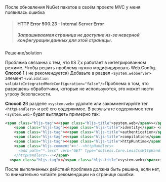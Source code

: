 После обновления NuGet пакетов в своём проекте MVC у меня появилась ошибка

> #### HTTP Error 500.23 - Internal Server Error
> 
> ##### Запрашиваемая страница не доступна из-за неверной конфигурации данных для этой страницы.

 Решение/solution

Проблема связанна с тем, что IIS 7,x работает в интегрированном режиме. Чтобы решить проблему нужно модифицировать Web.Config. **Способ 1** ( не рекомендуется) Добавьте в раздел `<system.webServer>` элемент `<validation validateIntegratedModeConfiguration="false"/>`Проблема в том, что разрешены обработчики, которые не используются, это может нести угрозу безопасности.

**Способ 2**В разделе `<system.web>` удалите или закомментируйте тег `<httpHandlers>` и всё его содержимое. В результате содержимое тега `<system.web>` будет выглядеть примерно так:

```xml
<span class="hljs-tag"><<span class="hljs-title">system.web</span>></span>
    <span class="hljs-tag"><<span class="hljs-title">identity</span> <span class="hljs-attribute">impersonate</span>=<span class="hljs-value">"false"</span>/></span>
    <span class="hljs-tag"><<span class="hljs-title">authentication</span> <span class="hljs-attribute">mode</span>=<span class="hljs-value">"None"</span>/></span>
    <span class="hljs-tag"><<span class="hljs-title">compilation</span> <span class="hljs-attribute">debug</span>=<span class="hljs-value">"true"</span> <span class="hljs-attribute">targetFramework</span>=<span class="hljs-value">"4.5"</span>/></span>
    <span class="hljs-tag"><<span class="hljs-title">httpRuntime</span> <span class="hljs-attribute">targetFramework</span>=<span class="hljs-value">"4.5"</span>/></span>
    <span class="hljs-comment"><!--<httpHandlers>
      <add path="*.less" verb="GET" type="dotless.Core.LessCssHttpHandler, dotless.Core"/>
    </httpHandlers>--></span>
  <span class="hljs-tag"></<span class="hljs-title">system.web</span>></span>

```

После выполненных действий проблема должна быть решена, если нет, то внимательно читайте рекомендации на странице ошибки.